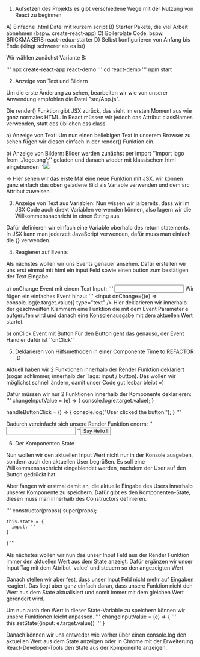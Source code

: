 1. Aufsetzen des Projekts
es gibt verschiedene Wege mit der Nutzung von React zu beginnen

A) Einfache .html Datei mit kurzem script
B) Starter Pakete, die viel Arbeit abnehmen (bspw. create-react-app)
C) Boilerplate Code, bspw. BRICKMAKERS react-redux-starter
D) Selbst konfigurieren von Anfang bis Ende (klingt schwerer als es ist)

Wir wählen zunächst Variante B:

''' npx create-react-app react-demo
''' cd react-demo
''' npm start

2. Anzeige von Text und Bildern

Um die erste Änderung zu sehen, bearbeiten wir wie von unserer Anwendung empfohlen die Datei "src/App.js".

Die render() Funktion gibt JSX zurück, das sieht im ersten Moment aus wie ganz normales HTML. 
In React müssen wir jedoch das Attribut classNames verwenden, statt des üblichen css class.

a) Anzeige von Text: 
Um nun einen beliebigen Text in unserem Browser zu sehen fügen wir diesen einfach in der render() Funktion ein.

b) Anzeige von Bildern:
Bilder werden zunächst per import ''import logo from './logo.png';'' geladen und danach wieder mit klassischem html eingebunden ''<img src={logo} >

-> Hier sehen wir das erste Mal eine neue Funktion mit JSX. wir können ganz einfach das oben geladene Bild als Variable verwenden und dem src Attribut zuweisen.

3. Anzeige von Text aus Variablen:
Nun wissen wir ja bereits, dass wir im JSX Code auch direkt Variablen verwenden können, also lagern wir die Willkommensnachricht in einen String aus.

Dafür definieren wir einfach eine Variable oberhalb des return statements. In JSX kann man jederzeit JavaScript verwenden, dafür muss man einfach die {} verwenden.

4. Reagieren auf Events

Als nächstes wollen wir uns Events genauer ansehen. Dafür erstellen wir uns erst einmal mit html ein input Feld sowie einen button zum bestätigen der Text Eingabe.

a) onChange Event mit einem Text Input:
''' <input type="text" />
Wir fügen ein einfaches Event hinzu:
''' <input onChange={(e) => console.log(e.target.value)} type="text" />
Hier deklarieren wir innerhalb der geschweiften Klammern eine Funktion die mit dem Event Parameter e aufgerufen wird und danach eine Konsolenausgabe mit dem aktuellen Wert startet.

b) onClick Event mit Button
Für den Button geht das genauso, der Event Handler dafür ist ''onClick''


5. Deklarieren von Hilfsmethoden in einer Componente
Time to REFACTOR :D

Aktuell haben wir 2 Funktionen innerhalb der Render Funktion deklariert (sogar schlimmer, innerhalb der Tags: input / button).
Das wollen wir möglichst schnell ändern, damit unser Code gut lesbar bleibt =) 

Dafür müssen wir nur 2 Funktionen innerhalb der Komponente deklarieren:
''' 
  changeInputValue = (e) => {
    console.log(e.target.value);
  }

  handleButtonClick = () => {
    console.log("User clicked the button.");
  }
'''

Dadurch vereinfacht sich unsere Render Funktion enorm:
''<input onChange={this.changeInputValue} type="text" />
''<button onClick={this.handleButtonClick}> Say Hello ! </button>

6. Der Komponenten State

Nun wollen wir den aktuellen Input Wert nicht nur in der Konsole ausgeben, sondern auch den aktuellen User begrüßen. Es soll eine Willkommensnachricht eingeblendet werden, nachdem der User auf den Button gedrückt hat.

Aber fangen wir erstmal damit an, die aktuelle Eingabe des Users innerhalb unserer Komponente zu speichern.
Dafür gibt es den Komponenten-State, diesen muss man innerhalb des Constructors definieren.

'''   constructor(props){
    super(props);

    this.state = {
      input: ''
    }
  }
'''

Als nächstes wollen wir nun das unser Input Feld aus der Render Funktion immer den aktuellen Wert aus dem State anzeigt.
Dafür ergänzen wir unser Input Tag mit dem Attribut 'value' und steuern so den angezeigten Wert.

Danach stellen wir aber fest, dass unser Input Feld nicht mehr auf Eingaben reagiert. Das liegt aber ganz einfach daran, dass unsere Funktion nicht den Wert aus dem State aktualisiert und somit immer mit dem gleichen Wert gerendert wird.

Um nun auch den Wert in dieser State-Variable zu speichern können wir unsere Funktionen leicht anpassen.
'''   changeInputValue = (e) => {
'''    this.setState({input: e.target.value})
'''  }

Danach können wir uns entweder wie vorher über einen console.log den aktuellen Wert aus dem State anzeigen oder in Chrome mit der Erweiterung React-Developer-Tools den State aus der Komponente anzeigen.
